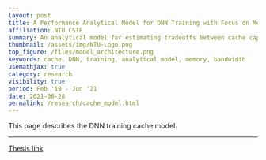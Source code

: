 ```yaml
---
layout: post
title: A Performance Analytical Model for DNN Training with Focus on Memory Subsystem
affiliation: NTU CSIE
summary: An analytical model for estimating tradeoffs between cache capacity and memory bandwidth with focus on DNN training
thumbnail: /assets/img/NTU-Logo.png
top_figure: /files/model_architecture.png
keywords: cache, DNN, training, analytical model, memory, bandwidth
usemathjax: true
category: research
visibility: true
period: Feb '19 - Jun '21
date: 2021-06-28
permalink: /research/cache_model.html
---
```


This page describes the DNN training cache model.

---
[Thesis link](/files/mike_tsai_ms_thesis.pdf)

